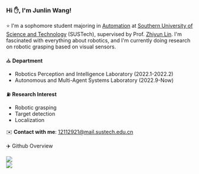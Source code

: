 ### Hi ✋, I'm Junlin Wang! 

⭐ I'm a sophomore student majoring in [Automation](https://sdim.sustech.edu.cn/) at [Southern University of Science and Technology](https://www.sustech.edu.cn/en/) (SUSTech), supervised by Prof. [Zhiyun Lin](https://scholar.google.com/citations?user=ic9y2dIAAAAJ&hl=zh-CN&oi=ao). I'm fascinated with everything about robotics, and I'm currently doing research on robotic grasping based on visual sensors.

⛪ **Department**
-  Robotics Perception and Intelligence Laboratory (2022.1-2022.2)
-  Autonomous and Multi-Agent Systems Laboratory (2022.9-Now)

⛽ **Research Interest**
- Robotic grasping
- Target detection
- Localization

✉️ **Contact with me**: 12112921@mail.sustech.edu.cn

 ‍✈️ Github Overview

[![](https://github-readme-stats.vercel.app/api?username=HenryWJL&show_icons=true)](https://github.com/HenryWJL/github-readme-stats)  
[![](https://github-readme-stats.vercel.app/api/top-langs/?username=HenryWJL&layout=compact)](https://github.com/HenryWJL/github-readme-stats)



